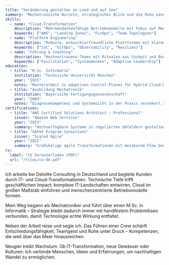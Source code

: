 ```yaml
---
title: "Veränderung gestalten an Land und auf See"
summary: "Mechatronische Wurzeln, strategischer Blick und die Ruhe eines Skippers – Technologie und Teams wirksam gestalten."
skills:
  - name: "Cloud-Transformation"
    description: "Mehrmandantenfähige Betriebsmodelle mit Fokus auf Menschen und Wirkung."
    keywords: ["AWS", "Landing Zones", "FinOps", "Team Topologies"]
  - name: "Platform Engineering"
    description: "Robuste, entwicklerfreundliche Plattformen mit klaren Verantwortlichkeiten."
    keywords: ["IaC", "GitOps", "Observability", "Resilienz"]
  - name: "Führung & Coaching"
    description: "Hochvertrauens-Teams mit Ritualen aus Cockpit und Boardroom entwickeln."
    keywords: ["Facilitation", "Systemdenken", "Adaptive Leadership"]
education:
  - title: "M.Sc. Informatik"
    institution: "Technische Universität München"
    year: "2015"
    notes: "Masterarbeit zu adaptiven Control-Planes für Hybrid-Cloud-Workloads."
  - title: "Ausbildung Mechatronik"
    institution: "Bayerische Fertigungsgenossenschaft"
    year: "2009"
    notes: "Diagnosekompetenz und Systemsicht in der Praxis verankert."
certifications:
  - title: "AWS Certified Solutions Architect – Professional"
    issuer: "Amazon Web Services"
    year: "2023"
    summary: "Hochverfügbare Systeme in regulierten Umfeldern gestalten."
  - title: "SAFe® Program Consultant"
    issuer: "Scaled Agile"
    year: "2022"
    summary: "Großskalige agile Transformationen mit messbarem Flow begleiten."
cv:
  label: "CV herunterladen (PDF)"
  url: "/files/cv-de.pdf"
---
```


Ich arbeite bei Deloitte Consulting in Deutschland und begleite Kunden durch IT- und Cloud-Transformationen. Technische Tiefe trifft geschäftlichen Impact: komplexe IT-Landschaften entwirren, Cloud im großen Maßstab einführen und menschenzentrierte Betriebsmodelle formen.

Mein Weg begann als Mechatroniker und führt über einen M.Sc. in Informatik – Strategie bleibt dadurch immer mit handfestem Problemlösen verbunden, damit Technologie echte Wirkung entfaltet.

Neben der Arbeit reise und segle ich. Das Führen einer Crew schärft Entscheidungsfähigkeit, Teamgeist und Ruhe unter Druck – Kompetenzen, die weit über das Meer hinausreichen.

Neugier treibt Wachstum. Ob IT-Transformation, neue Gewässer oder Kulturen: Ich verbinde Menschen, Ideen und Erfahrungen, um nachhaltigen Wandel zu ermöglichen.

